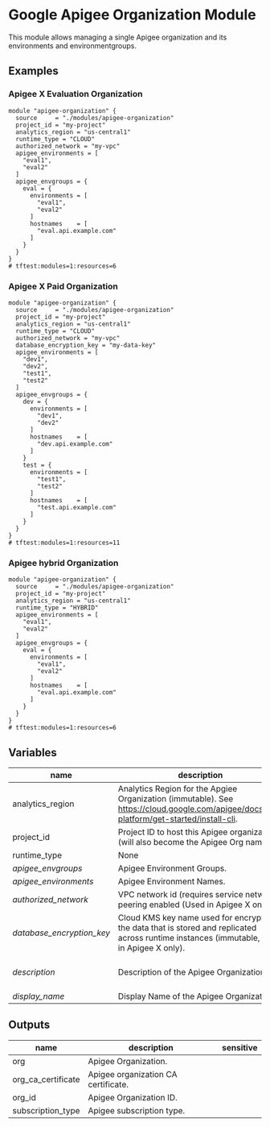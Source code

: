 # Google Apigee Organization Module

This module allows managing a single Apigee organization and its environments and environmentgroups.

## Examples

### Apigee X Evaluation Organization

```hcl
module "apigee-organization" {
  source     = "./modules/apigee-organization"
  project_id = "my-project"
  analytics_region = "us-central1"
  runtime_type = "CLOUD"
  authorized_network = "my-vpc"
  apigee_environments = [
    "eval1",
    "eval2"
  ]
  apigee_envgroups = {
    eval = {
      environments = [
        "eval1",
        "eval2"
      ]
      hostnames    = [
        "eval.api.example.com"
      ]
    }
  }
}
# tftest:modules=1:resources=6
```

### Apigee X Paid Organization

```hcl
module "apigee-organization" {
  source     = "./modules/apigee-organization"
  project_id = "my-project"
  analytics_region = "us-central1"
  runtime_type = "CLOUD"
  authorized_network = "my-vpc"
  database_encryption_key = "my-data-key"
  apigee_environments = [
    "dev1",
    "dev2",
    "test1",
    "test2"
  ]
  apigee_envgroups = {
    dev = {
      environments = [
        "dev1",
        "dev2"
      ]
      hostnames    = [
        "dev.api.example.com"
      ]
    }
    test = {
      environments = [
        "test1",
        "test2"
      ]
      hostnames    = [
        "test.api.example.com"
      ]
    }
  }
}
# tftest:modules=1:resources=11
```

### Apigee hybrid Organization

```hcl
module "apigee-organization" {
  source     = "./modules/apigee-organization"
  project_id = "my-project"
  analytics_region = "us-central1"
  runtime_type = "HYBRID"
  apigee_environments = [
    "eval1",
    "eval2"
  ]
  apigee_envgroups = {
    eval = {
      environments = [
        "eval1",
        "eval2"
      ]
      hostnames    = [
        "eval.api.example.com"
      ]
    }
  }
}
# tftest:modules=1:resources=6
```

<!-- BEGIN TFDOC -->
## Variables

| name | description | type | required | default |
|---|---|:---: |:---:|:---:|
| analytics_region | Analytics Region for the Apgiee Organization (immutable). See https://cloud.google.com/apigee/docs/api-platform/get-started/install-cli. | <code title="">string</code> | ✓ |  |
| project_id | Project ID to host this Apigee organization (will also become the Apigee Org name). | <code title="">string</code> | ✓ |  |
| runtime_type | None | <code title="string&#10;validation &#123;&#10;condition     &#61; contains&#40;&#91;&#34;CLOUD&#34;, &#34;HYBRID&#34;&#93;, var.runtime_type&#41;&#10;error_message &#61; &#34;Allowed values for runtime_type &#92;&#34;CLOUD&#92;&#34; or &#92;&#34;HYBRID&#92;&#34;.&#34;&#10;&#125;">string</code> | ✓ |  |
| *apigee_envgroups* | Apigee Environment Groups. | <code title="map&#40;object&#40;&#123;&#10;environments      &#61; list&#40;string&#41;&#10;hostnames         &#61; list&#40;string&#41;&#10;&#125;&#41;&#41;">map(object({...}))</code> |  | <code title="">{}</code> |
| *apigee_environments* | Apigee Environment Names. | <code title="list&#40;string&#41;">list(string)</code> |  | <code title="">[]</code> |
| *authorized_network* | VPC network id (requires service network peering enabled (Used in Apigee X only). | <code title="">string</code> |  | <code title="">null</code> |
| *database_encryption_key* | Cloud KMS key name used for encrypting the data that is stored and replicated across runtime instances (immutable, used in Apigee X only). | <code title="">string</code> |  | <code title="">null</code> |
| *description* | Description of the Apigee Organization. | <code title="">string</code> |  | <code title="">Apigee Organization created by tf module</code> |
| *display_name* | Display Name of the Apigee Organization. | <code title="">string</code> |  | <code title="">null</code> |

## Outputs

| name | description | sensitive |
|---|---|:---:|
| org | Apigee Organization. |  |
| org_ca_certificate | Apigee organization CA certificate. |  |
| org_id | Apigee Organization ID. |  |
| subscription_type | Apigee subscription type. |  |
<!-- END TFDOC -->

